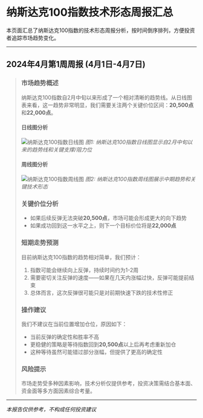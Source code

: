 # 纳斯达克100指数技术形态周报汇总

本页面汇总了纳斯达克100指数的技术形态周报分析，按时间倒序排列，方便投资者追踪市场趋势变化。

---

## 2024年4月第1周周报 (4月1日-4月7日)

> ### 市场趋势概述
>
> 纳斯达克100指数自2月中旬以来形成了一个相对清晰的趋势线。从日线图表来看，这一趋势非常明显，我们需要关注两个关键价位区间：**20,500点**和**22,000点**。
>
> #### 日线图分析
> ![纳斯达克100指数日线图](https://www.tradingview.com/x/8WLoNdRt/)
> *图1: 纳斯达克100指数日线图显示自2月中旬以来的趋势线和关键支撑/阻力位*
>
> #### 周线图分析
> ![纳斯达克100指数周线图](https://www.tradingview.com/x/pHyiITVT/)
> *图2: 纳斯达克100指数周线图展示中期趋势和关键技术形态*
>
> ### 关键价位分析
>
> - 如果后续反弹无法突破**20,500点**，市场可能会形成更大的向下趋势
> - 如果成功回到这一水平之上，则下一个目标价位将是**22,000点**
>
> ### 短期走势预测
>
> 目前纳斯达克100指数的趋势相对简单，我们预计：
>
> 1. 指数可能会继续向上反弹，持续时间约为1-2周
> 2. 需要密切关注反弹的速度——如果在几天内涨幅过快，反弹可能提前结束
> 3. 总体而言，这次反弹很可能只是对前期快速下跌的技术性修正
>
> ### 操作建议
>
> 我们不建议在当前位置增加仓位，原因如下：
>
> - 当前反弹的确定性和胜率不高
> - 更稳健的策略是等待指数回到**20,500点**以上后再考虑重新加仓
> - 这种等待虽然可能错过部分涨幅，但提供了更高的确定性
>
> ### 风险提示
>
> 市场走势受多种因素影响，技术分析仅提供参考，投资决策需结合基本面、资金面等多方面因素综合考量。

---

*本报告仅供参考，不构成任何投资建议*

<!--
## 模板：YYYY年MM月第N周周报 (MM月DD日-MM月DD日)

> ### 市场趋势概述
>
> [在此添加市场趋势概述]
>
> #### 日线图分析
> ![纳斯达克100指数日线图](图片链接)
> *图1: 纳斯达克100指数日线图说明*
>
> #### 周线图分析
> ![纳斯达克100指数周线图](图片链接)
> *图2: 纳斯达克100指数周线图说明*
>
> ### 关键价位分析
>
> [在此添加关键价位分析]
>
> ### 短期走势预测
>
> [在此添加短期走势预测]
>
> ### 操作建议
>
> [在此添加操作建议]
>
> ### 风险提示
>
> 市场走势受多种因素影响，技术分析仅提供参考，投资决策需结合基本面、资金面等多方面因素综合考量。
-->
